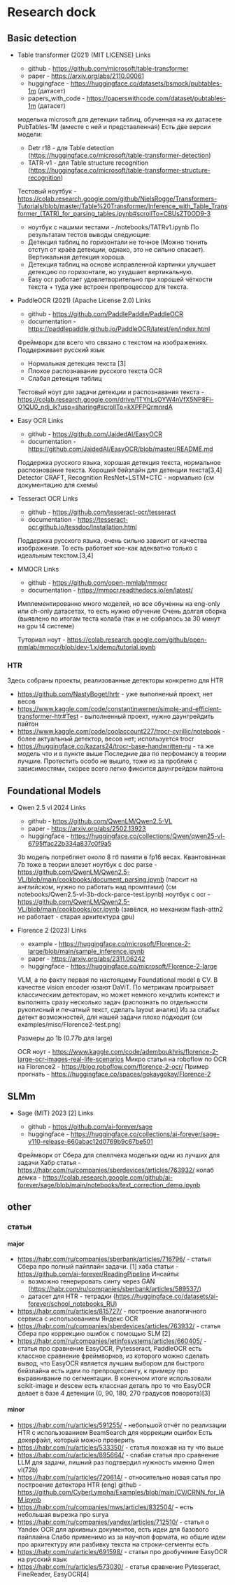 # Research dock
## Basic detection
- Table transformer (2021) (MIT LICENSE)
    Links
    - github - https://github.com/microsoft/table-transformer
    - paper - https://arxiv.org/abs/2110.00061
    - huggingface - https://huggingface.co/datasets/bsmock/pubtables-1m (датасет)
    - papers_with_code - https://paperswithcode.com/dataset/pubtables-1m (датасет)
    
    моделька microsoft для детекции таблиц, обученная на их датасете PubTables-1M (вместе с ней и представленная)
    Есть две версии модели:
    - Detr r18 - для Table detection (https://huggingface.co/microsoft/table-transformer-detection)
    - TATR-v1 - для Table structure recognition (https://huggingface.co/microsoft/table-transformer-structure-recognition)
    
    Тестовый ноутбук - https://colab.research.google.com/github/NielsRogge/Transformers-Tutorials/blob/master/Table%20Transformer/Inference_with_Table_Transformer_(TATR)_for_parsing_tables.ipynb#scrollTo=CBUsZT0OD9-3
    + ноутбук с нашими тестами - /notebooks/TATRv1.ipynb
    По результатам тестов выводы следующие:
    - Детекция таблиц по горизонтали не точное (Можно тюнить отступ от краёв детекции, однако, это не сильно спасает). Вертикальная детекция хороша.
    - Детекция таблиц на основе исправленной картинки улучшает детекцию по горизонтале, но ухудшает вертикальную.
    - Easy ocr работает удовлетворительно при хорошей чёткости текста + туда уже встроен препроцессор для текста.
    
- PaddleOCR (2021) (Apache License 2.0)
    Links
    - github - https://github.com/PaddlePaddle/PaddleOCR
    - documentation - https://paddlepaddle.github.io/PaddleOCR/latest/en/index.html
    
    Фреймворк для всего что связано с текстом на изображениях.
    Поддерживает русский язык
    - Нормальная детекция текста [3]
    - Плохое распознавание русского текста OCR 
    - Слабая детекция таблиц
    
    Тестовый ноут для задачи детекции и распознавания текста - https://colab.research.google.com/drive/1TYhLsOYW4nVfX5NP8Fi-O1QU0_ndj_ik?usp=sharing#scrollTo=kXPFPQrmnrdA
    
- Easy OCR 
    Links
    - github - https://github.com/JaidedAI/EasyOCR
    - documentation - https://github.com/JaidedAI/EasyOCR/blob/master/README.md
    
    Поддержка русского языка, хорошая детекция текста, нормальное распознование текста.
    Хороший бейзлайн для детекции текста[3,4]
    Detector CRAFT, Recognition ResNet+LSTM+CTC - нормально (см документацию для схемы)

- Tesseract OCR
    Links
    - github - https://github.com/tesseract-ocr/tesseract
    - documentation - https://tesseract-ocr.github.io/tessdoc/Installation.html
    
    Поддержка русского языка, очень сильно зависит от качества изображения.
    То есть работает кое-как адекватно только с идеальным текстом.[3,4]
    
- MMOCR
    Links
    - github - https://github.com/open-mmlab/mmocr
    - documentation - https://mmocr.readthedocs.io/en/latest/
    
    Имплементированно много моделей, но все обученны на eng-only или ch-only датасетах, то есть нужно обучение
    Очень долгая сборка (выявлено по итогам теста колаба (так и не собралось за 30 минут на gpu t4 системе)
    
    Туториал ноут - https://colab.research.google.com/github/open-mmlab/mmocr/blob/dev-1.x/demo/tutorial.ipynb
    
### HTR 
Здесь собраны проекты, реализованные детекторы конкретно для HTR
- https://github.com/NastyBoget/hrtr - уже выполненый проект, нет весов
- https://www.kaggle.com/code/constantinwerner/simple-and-efficient-transformer-htr#Test - выполненный проект, нужно даунгрейдить пайтон
- https://www.kaggle.com/code/coolaccount227/trocr-cyrillic/notebook - более актуальный детектор, весов нет; используется trocr 
- https://huggingface.co/kazars24/trocr-base-handwritten-ru - та же модель что и в пункте выше
Последние два по перфомансу в теории лучшие. Протестить особо не вышло, тоже из за проблем с зависимостями, скорее всего легко фиксится даунгрейдом пайтона
    
## Foundational Models
- Qwen 2.5 vl 2024
    Links
    - github - https://github.com/QwenLM/Qwen2.5-VL
    - paper - https://arxiv.org/abs/2502.13923
    - huggingface - https://huggingface.co/collections/Qwen/qwen25-vl-6795ffac22b334a837c0f9a5
    
    3b модель потребляет около 8 гб памяти в fp16 весах. Квантованная 7b тоже в теории влезет
    ноутбук с doc parse - https://github.com/QwenLM/Qwen2.5-VL/blob/main/cookbooks/document_parsing.ipynb (парсит на английском, нужно по работать над промптами)
    (см notebooks/Qwen2.5-vl-3b-dock-parce-test.ipynb)
    ноутбук с ocr - https://github.com/QwenLM/Qwen2.5-VL/blob/main/cookbooks/ocr.ipynb (завёлся, но механизм flash-attn2 не работает - старая архитектура gpu)
    
- Florence 2 (2023)
    Links
    - example - https://huggingface.co/microsoft/Florence-2-large/blob/main/sample_inference.ipynb
    - paper - https://arxiv.org/abs/2311.06242
    - huggingface - https://huggingface.co/microsoft/Florence-2-large
    
    VLM, а по факту первая по настоящему Foundational model в CV. В качестве vision encoder юзают DaViT. 
    По метрикам проигрывает классическим детекторам, но может немного хендлить контекст и выполнять сразу несколько задач (распознать по отдельности рукописный и печатный текст, сделать layout анализ) Из за слабых детект возможностей, для нашей задачи плохо подходит (см examples/misc/Florence2-test.png)
    
    Размеры до 1b (0.77b для large)
    
    OCR ноут - https://www.kaggle.com/code/ademboukhris/florence-2-large-ocr-images-real-life-scenarios
    Микро статья на roboflow по OCR на Florence2 - https://blog.roboflow.com/florence-2-ocr/
    Пример прогнать - https://huggingface.co/spaces/gokaygokay/Florence-2
    
## SLMm
- Sage (MIT) 2023 [2]
  Links
  - github - https://github.com/ai-forever/sage
  - huggingface - https://huggingface.co/collections/ai-forever/sage-v110-release-660abac12d0769b9c67be501
  
  Фреймворк от Cбера для спеллчека модельки одни из лучших для задачи
  Хабр статья - https://habr.com/ru/companies/sberdevices/articles/763932/
  колаб демка - https://colab.research.google.com/github/ai-forever/sage/blob/main/notebooks/text_correction_demo.ipynb

## other
### статьи
#### major
- https://habr.com/ru/companies/sberbank/articles/716796/ - статья Сбера про полный пайплайн задачи. [1]
  хаба статьи - https://github.com/ai-forever/ReadingPipeline
  Инсайты:
    - возможно генерировать синту через GAN (https://habr.com/ru/companies/sberbank/articles/589537/)
    - датасет для HTR - тетрадки (https://huggingface.co/datasets/ai-forever/school_notebooks_RU)
- https://habr.com/ru/articles/815727/ - построение аналогичного сервиса с использованием Яндекс OCR
- https://habr.com/ru/companies/sberdevices/articles/763932/ - статья Сбера про коррекцию ошибок с помощью SLM [2]
- https://habr.com/ru/companies/jetinfosystems/articles/660405/ - статья про сравнение EasyOCR, Pytesseract, PaddleOCR
  есть классное сравнение фреймворков, из которого можно сделать вывод, что EasyOCR является лучшим выбором для быстрого бейзлайна
  есть идеи по препроцессингу, к примеру про выравнивание по сегментации. В конечном итоге использовали scikit-image и descew
  есть классная деталь про то что EasyOCR делает в базе 4 детекции (0, 90, 180, 270 градусов поворота)[3]
#### minor
- https://habr.com/ru/articles/591255/ - небольшой отчёт по реализации HTR с использованием BeamSearch для коррекции ошибок
  Есть докерфайл, который можно проверить
- https://habr.com/ru/articles/533350/ - статья похожая на ту что выше
- https://habr.com/ru/articles/895664/ - слабая статья про сравнение LLM для задачи, лишний раз подтвердил нужность именно Qwen vl(72b)
- https://habr.com/ru/articles/720614/ - относительно новая сатья про построение детектора HTR (eng)
  github - https://github.com/CyberLympha/Examples/blob/main/CV/CRNN_for_IAM.ipynb 
- https://habr.com/ru/companies/mws/articles/832504/ - есть небольшая вырезка про surya
- https://habr.com/ru/companies/yandex/articles/712510/ - статья о Yandex OCR для архивных документов, есть идеи для базового пайплайна
  Слабо применимо из за научпоп формата, но общие идеи про архитектуру или разбивку текста на строки-сегменты есть
- https://habr.com/ru/articles/691598/ - статья про дообучение EasyOCR на русский язык
- https://habr.com/ru/articles/573030/ - статья сравнение Pytesseract, FineReader, EasyOCR[4]
